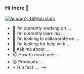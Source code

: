 ### Hi there 👋

[![Anurag's GitHub stats](https://github-readme-stats.vercel.app/api?username=YYYEJI)](https://github.com/YYYEJI/github-readme-stats)

- 🔭 I’m currently working on ...
- 🌱 I’m currently learning ...
- 👯 I’m looking to collaborate on ...
- 🤔 I’m looking for help with ...
- 💬 Ask me about ...
- 📫 How to reach me: ...
- 😄 Pronouns: ...
- ⚡ Fun fact: ...
-->
